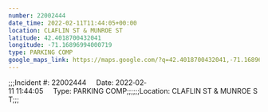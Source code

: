 ```yaml
---
number: 22002444
date_time: 2022-02-11T11:44:05+00:00
location: CLAFLIN ST & MUNROE ST
latitude: 42.4018700432041
longitude: -71.16896994000719
type: PARKING COMP
google_maps_link: https://maps.google.com/?q=42.4018700432041,-71.16896994000719
---
```


;;;Incident #: 22002444     Date: 2022‐02‐11 11:44:05     Type: PARKING COMP;;;;;;Location: CLAFLIN ST & MUNROE ST;;;
